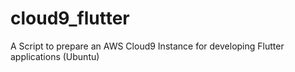 # cloud9_flutter
A Script to prepare an AWS Cloud9 Instance for developing Flutter applications (Ubuntu)
